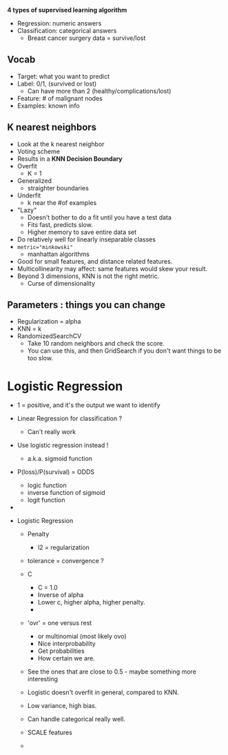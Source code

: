 **4 types of supervised learning algorithm**
- Regression: numeric answers
- Classification: categorical answers
  - Breast cancer surgery data = survive/lost

## Vocab
- Target: what you want to predict
- Label: 0/1, (survived or lost)
  - Can have more than 2 (healthy/complications/lost)
- Feature: # of malignant nodes
- Examples: known info

## K nearest neighbors
- Look at the k nearest neighbor
- Voting scheme
- Results in a **KNN Decision Boundary**
- Overfit
  - K = 1
- Generalized
  - straighter boundaries
- Underfit
  - k near the #of examples
- "Lazy"
   - Doesn't bother to do a fit until you have a test data
   - Fits fast, predicts slow.
   - Higher memory to save entire data set
- Do relatively well for linearly inseparable classes
- `metric="minkowski"`
  - manhattan algorithms
- Good for small features, and distance related features.
- Multicollinearity may affect: same features would skew your result.
- Beyond 3 dimensions, KNN is not the right metric.
  - Curse of dimensionality

## Parameters : things you can change
- Regularization = alpha
- KNN = k
- RandomizedSearchCV
  - Take 10 random neighbors and check the score.
  - You can use this, and then GridSearch if you don't want things to be too slow.

# Logistic Regression
- 1 = positive, and it's the output we want to identify
- Linear Regression for classification ?
  - Can't really work
- Use logistic regression instead !
  - a.k.a. sigmoid function
- P(loss)/P(survival) = ODDS
  - logic function
  - inverse function of sigmoid
  - logit function
-

- Logistic Regression
  - Penalty
    - l2 = regularization
  - tolerance = convergence ?
  - C
    - C = 1.0
    - Inverse of alpha
    - Lower c, higher alpha, higher penalty.
    -
  - 'ovr' = one versus rest
    - or multinomial (most likely ovo)
    - Nice interprobability
    - Get probabilities
    - How certain we are.

  - See the ones that are close to 0.5 - maybe something more interesting
  - Logistic doesn't overfit in general, compared to KNN.
  - Low variance, high bias.
  - Can handle categorical really well.
  - SCALE features
  -

  
